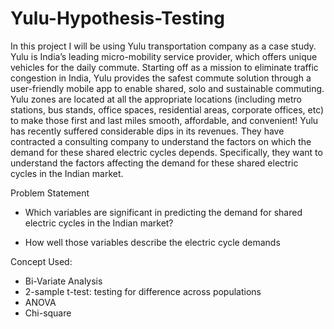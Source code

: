 # Yulu-Hypothesis-Testing

In this project I will be using Yulu transportation company as a case study.
Yulu is India’s leading micro-mobility service provider, which offers unique vehicles for the daily commute. Starting off as a mission to eliminate traffic congestion in India, Yulu provides the safest commute solution through a user-friendly mobile app to enable shared, solo and sustainable commuting.
Yulu zones are located at all the appropriate locations (including metro stations, bus stands, office spaces, residential areas, corporate offices, etc) to make those first and last miles smooth, affordable, and convenient!
Yulu has recently suffered considerable dips in its revenues. They have contracted a consulting company to understand the factors on which the demand for these shared electric cycles depends. Specifically, they want to understand the factors affecting the demand for these shared electric cycles in the Indian market.

Problem Statement
- Which variables are significant in predicting the demand for shared electric cycles in the Indian market?

- How well those variables describe the electric cycle demands

Concept Used:
- Bi-Variate Analysis
- 2-sample t-test: testing for difference across populations
- ANOVA
- Chi-square
